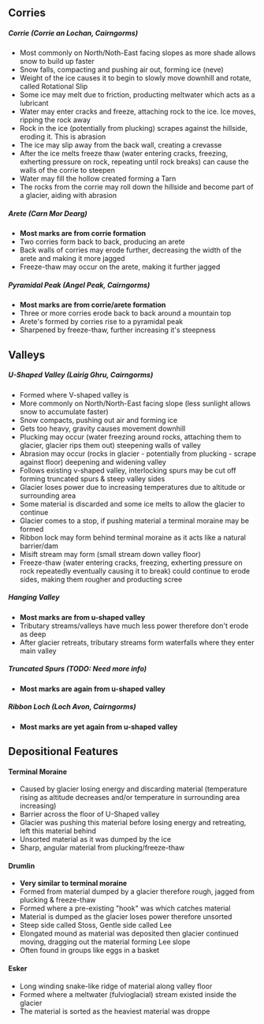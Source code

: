 ## Corries
##### Corrie (Corrie an Lochan, Cairngorms)
* Most commonly on North/Noth-East facing slopes as more shade allows snow to build up faster
* Snow falls, compacting and pushing air out, forming ice (neve)
* Weight of the ice causes it to begin to slowly move downhill and rotate, called Rotational Slip
* Some ice may melt due to friction, producting meltwater which acts as a lubricant
* Water may enter cracks and freeze, attaching rock to the ice. Ice moves, ripping the rock away
* Rock in the ice (potentially from plucking) scrapes against the hillside, eroding it. This is abrasion
* The ice may slip away from the back wall, creating a crevasse
* After the ice melts freeze thaw (water entering cracks, freezing, exherting pressure on rock, repeating until rock breaks) can cause the walls of the corrie to steepen
* Water may fill the hollow created forming a Tarn
* The rocks from the corrie may roll down the hillside and become part of a glacier, aiding with abrasion

##### Arete (Carn Mor Dearg)
* **Most marks are from corrie formation**
* Two corries form back to back, producing an arete
* Back walls of corries may erode further, decreasing the width of the arete and making it more jagged
* Freeze-thaw may occur on the arete, making it further jagged

##### Pyramidal Peak (Angel Peak, Cairngorms)
* **Most marks are from corrie/arete formation**
* Three or more corries erode back to back around a mountain top
* Arete's formed by corries rise to a pyramidal peak
* Sharpened by freeze-thaw, further increasing it's steepness


## Valleys
##### U-Shaped Valley (Lairig Ghru, Cairngorms)
* Formed where V-shaped valley is
* More commonly on North/North-East facing slope (less sunlight allows snow to accumulate faster)
* Snow compacts, pushing out air and forming ice
* Gets too heavy, gravity causes movement downhill
* Plucking may occur (water freezing around rocks, attaching them to glacier, glacier rips them out) steepening walls of valley
* Abrasion may occur (rocks in glacier - potentially from plucking - scrape against floor) deepening and widening valley
* Follows existing v-shaped valley, interlocking spurs may be cut off forming truncated spurs & steep valley sides
* Glacier loses power due to increasing temperatures due to altitude or surrounding area
* Some material is discarded and some ice melts to allow the glacier to continue
* Glacier comes to a stop, if pushing material a terminal moraine may be formed
* Ribbon lock may form behind terminal moraine as it acts like a natural barrier/dam
* Misift stream may form (small stream down valley floor)
* Freeze-thaw (water entering cracks, freezing, exherting pressure on rock repeatedly eventually causing it to break) could continue to erode sides, making them rougher and producting scree

##### Hanging Valley
* **Most marks are from u-shaped valley**
* Tributary streams/valleys have much less power therefore don't erode as deep
* After glacier retreats, tributary streams form waterfalls where they enter main valley

##### Truncated Spurs (TODO: Need more info)
* **Most marks are again from u-shaped valley**

##### Ribbon Loch (Loch Avon, Cairngorms)
* **Most marks are yet again from u-shaped valley**


## Depositional Features
#### Terminal Moraine
* Caused by glacier losing energy and discarding material (temperature rising as altitude decreases and/or temperature in surrounding area increasing)
* Barrier across the floor of U-Shaped valley
* Glacier was pushing this material before losing energy and retreating, left this material behind
* Unsorted material as it was dumped by the ice
* Sharp, angular material from plucking/freeze-thaw

#### Drumlin
* **Very similar to terminal moraine**
* Formed from material dumped by a glacier therefore rough, jagged from plucking & freeze-thaw
* Formed where a pre-existing "hook" was which catches material 
* Material is dumped as the glacier loses power therefore unsorted
* Steep side called Stoss, Gentle side called Lee
* Elongated mound as material was deposited then glacier continued moving, dragging out the material forming Lee slope
* Often found in groups like eggs in a basket

#### Esker
* Long winding snake-like ridge of material along valley floor
* Formed where a meltwater (fulvioglacial) stream existed inside the glacier
* The material is sorted as the heaviest material was droppe